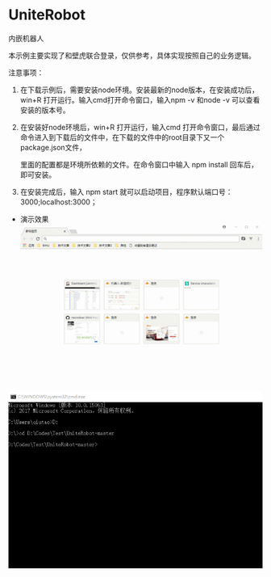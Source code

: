 # UniteRobot
内嵌机器人

本示例主要实现了和壁虎联合登录，仅供参考，具体实现按照自己的业务逻辑。


注意事项：

1. 在下载示例后，需要安装node环境。安装最新的node版本，在安装成功后，win+R 打开运行。输入cmd打开命令窗口，输入npm -v 和node -v 可以查看安装的版本号。
2. 在安装好node环境后，win+R 打开运行，输入cmd 打开命令窗口，最后通过命令进入到下载后的文件中，在下载的文件中的root目录下又一个package.json文件，

    里面的配置都是环境所依赖的文件。在命令窗口中输入 npm install 回车后，即可安装。
3. 在安装完成后，输入 npm start 就可以启动项目，程序默认端口号：3000;localhost:3000；

  + 演示效果
      ![演示图](https://github.com/91bihu/UniteRobot/blob/master/ophelp.gif)


  ![演示图](https://github.com/91bihu/UniteRobot/blob/master/node-help.gif)
